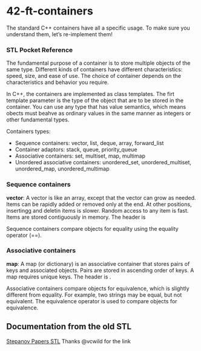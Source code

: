 # 42-ft-containers

The standard C++ containers have all a specific usage. To make sure you understand them, let’s re-implement them!

### STL Pocket Reference

The fundamental purpose of a container is to store multiple objects of the same type. Different kinds of containers have different characteristics: speed, size, and ease of use. The choice of container depends on the characteristics and behavior you require.

In C++, the containers are implemented as class templates. The firt template parameter is the type of the object that are to be stored in the container. You can use any type that has value semantics, which means obects must beahve as ordinary values in the same manner as integers or other fundamental types.

Containers types:

- Sequence containers: vector, list, deque, array, forward_list
- Container adaptors: stack, queue, priority_queue
- Associative containers: set, multiset, map, multimap
- Unordered associative containers: unordered_set, unordered_multiset, unordered_map, unordered_multimap

### Sequence containers

**vector**: A vector is like an array, except that the vector can grow as needed. Items can be rapidly added or removed only at the end. At other positions, insertingg and deletin items is slower. Random access to any item is fast. Items are stored contiguously in memory. The header is <vector>

Sequence containers compare objects for equality using the equality operator (==).

### Associative containers

**map**: A map (or dictionary) is an associative container that stores pairs of keys and associated objects. Pairs are stored in ascending order of keys. A map requires unique keys. The header is <map>.

Associative containers compare objects for equivalence, which is slightly different from equality. For example, two strings may be equal, but not equivalent. The equivalence operator is used to compare objects for equivalence.

## Documentation from the old STL

[Stepanov Papers STL](https://web.archive.org/web/20160811224408/http://www.stepanovpapers.com/butler.hpl.hp/stl/stl/)
Thanks @vcwild for the link
